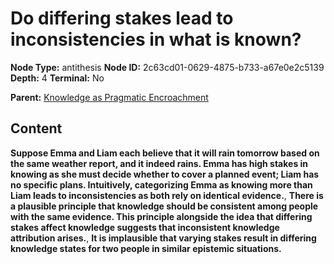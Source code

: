 # Do differing stakes lead to inconsistencies in what is known?

**Node Type:** antithesis
**Node ID:** 2c63cd01-0629-4875-b733-a67e0e2c5139
**Depth:** 4
**Terminal:** No

**Parent:** [Knowledge as Pragmatic Encroachment](knowledge-as-pragmatic-encroachment-synthesis-d1878cb5-7cd5-4f4d-a216-d958567c8fef.md)

## Content

**Suppose Emma and Liam each believe that it will rain tomorrow based on the same weather report, and it indeed rains. Emma has high stakes in knowing as she must decide whether to cover a planned event; Liam has no specific plans. Intuitively, categorizing Emma as knowing more than Liam leads to inconsistencies as both rely on identical evidence.**, **There is a plausible principle that knowledge should be consistent among people with the same evidence. This principle alongside the idea that differing stakes affect knowledge suggests that inconsistent knowledge attribution arises.**, **It is implausible that varying stakes result in differing knowledge states for two people in similar epistemic situations.**
